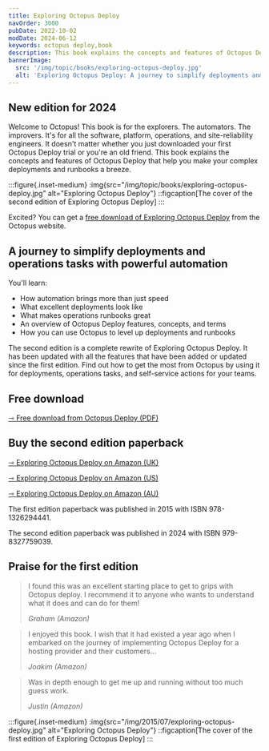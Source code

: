 ```yaml
---
title: Exploring Octopus Deploy
navOrder: 3000
pubDate: 2022-10-02
modDate: 2024-06-12
keywords: octopus deploy,book
description: This book explains the concepts and features of Octopus Deploy that help you make your complex deployments and runbooks a breeze.
bannerImage:
  src: '/img/topic/books/exploring-octopus-deploy.jpg'
  alt: 'Exploring Octopus Deploy: A journey to simplify deployments and operations tasks with powerful automation'
---
```


## New edition for 2024

Welcome to Octopus! This book is for the explorers. The automators. The improvers. It's for all the software, platform, operations, and site-reliability engineers. It doesn't matter whether you just downloaded your first Octopus Deploy trial or you're an old friend. This book explains the concepts and features of Octopus Deploy that help you make your complex deployments and runbooks a breeze.

:::figure{.inset-medium}
:img{src="/img/topic/books/exploring-octopus-deploy.jpg" alt="Exploring Octopus Deploy"}
::figcaption[The cover of the second edition of Exploring Octopus Deploy]
:::

Excited? You can get a [free download of Exploring Octopus Deploy](https://octopus.com/publications/exploring-octopus-deploy) from the Octopus website.

## A journey to simplify deployments and operations tasks with powerful automation

You'll learn:

- How automation brings more than just speed
- What excellent deployments look like
- What makes operations runbooks great
- An overview of Octopus Deploy features, concepts, and terms
- How you can use Octopus to level up deployments and runbooks

The second edition is a complete rewrite of Exploring Octopus Deploy. It has been updated with all the features that have been added or updated since the first edition. Find out how to get the most from Octopus by using it for deployments, operations tasks, and self-service actions for your teams.

## Free download

[⇾ Free download from Octopus Deploy (PDF)](https://octopus.com/publications/exploring-octopus-deploy)

## Buy the second edition paperback

[⇾ Exploring Octopus Deploy on Amazon (UK)](https://www.amazon.co.uk/dp/B0D6VKQNBK/)

[⇾ Exploring Octopus Deploy on Amazon (US)](https://www.amazon.com/dp/B0D6VKQNBK/)

[⇾ Exploring Octopus Deploy on Amazon (AU)](https://www.amazon.com.au/dp/B0D6VKQNBK/)

The first edition paperback was published in 2015 with ISBN 978-1326294441.

The second edition paperback was published in 2024 with ISBN 979-8327759039.
 
## Praise for the first edition

> I found this was an excellent starting place to get to grips with Octopus deploy. I recommend it to anyone who wants to understand what it does and can do for them!
>
> <cite>Graham (Amazon)</cite>

> I enjoyed this book. I wish that it had existed a year ago when I embarked on the journey of implementing Octopus Deploy for a hosting provider and their customers…
> 
> <cite>Joakim (Amazon)</cite>

> Was in depth enough to get me up and running without too much guess work.
>
> <cite>Justin (Amazon)</cite>

:::figure{.inset-medium}
:img{src="/img/2015/07/exploring-octopus-deploy.jpg" alt="Exploring Octopus Deploy"}
::figcaption[The cover of the first edition of Exploring Octopus Deploy]
:::
